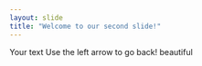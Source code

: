 ```yaml
---
layout: slide
title: "Welcome to our second slide!"
---
```

Your text
Use the left arrow to go back!
beautiful
